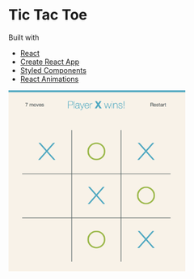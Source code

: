 # Tic Tac Toe

Built with
- [React](https://reactjs.org)
- [Create React App](https://github.com/facebookincubator/create-react-app)
- [Styled Components](https://www.styled-components.com)
- [React Animations](https://github.com/FormidableLabs/react-animations)

<img src="public/preview.png" width="350">
